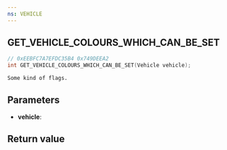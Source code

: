 ```yaml
---
ns: VEHICLE
---
```

## GET_VEHICLE_COLOURS_WHICH_CAN_BE_SET

```c
// 0xEEBFC7A7EFDC35B4 0x749DEEA2
int GET_VEHICLE_COLOURS_WHICH_CAN_BE_SET(Vehicle vehicle);
```

```
Some kind of flags.  
```

## Parameters
* **vehicle**: 

## Return value

